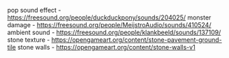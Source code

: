 pop sound effect - https://freesound.org/people/duckduckpony/sounds/204025/
monster damage - https://freesound.org/people/MeijstroAudio/sounds/410524/
ambient sound - https://freesound.org/people/klankbeeld/sounds/137109/
stone texture - https://opengameart.org/content/stone-pavement-ground-tile
stone walls - https://opengameart.org/content/stone-walls-v1
